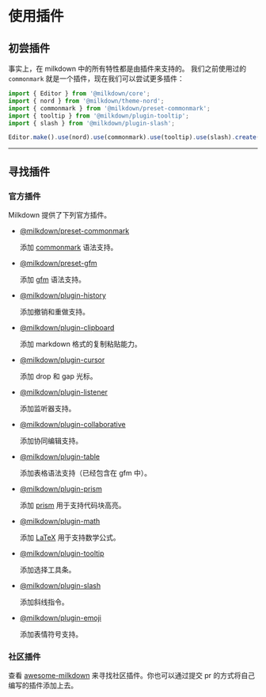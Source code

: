 # 使用插件

## 初尝插件

事实上，在 milkdown 中的所有特性都是由插件来支持的。
我们之前使用过的 `commonmark` 就是一个插件，现在我们可以尝试更多插件：

```typescript
import { Editor } from '@milkdown/core';
import { nord } from '@milkdown/theme-nord';
import { commonmark } from '@milkdown/preset-commonmark';
import { tooltip } from '@milkdown/plugin-tooltip';
import { slash } from '@milkdown/plugin-slash';

Editor.make().use(nord).use(commonmark).use(tooltip).use(slash).create();
```

---

## 寻找插件

### 官方插件

Milkdown 提供了下列官方插件。

-   [@milkdown/preset-commonmark](https://www.npmjs.com/package/@milkdown/preset-commonmark)

    添加 [commonmark](https://commonmark.org/) 语法支持。

-   [@milkdown/preset-gfm](https://www.npmjs.com/package/@milkdown/preset-gfm)

    添加 [gfm](https://github.github.com/gfm/) 语法支持。

-   [@milkdown/plugin-history](https://www.npmjs.com/package/@milkdown/plugin-history)

    添加撤销和重做支持。

-   [@milkdown/plugin-clipboard](https://www.npmjs.com/package/@milkdown/plugin-clipboard)

    添加 markdown 格式的复制粘贴能力。

-   [@milkdown/plugin-cursor](https://www.npmjs.com/package/@milkdown/plugin-cursor)

    添加 drop 和 gap 光标。

-   [@milkdown/plugin-listener](https://www.npmjs.com/package/@milkdown/plugin-listener)

    添加监听器支持。

-   [@milkdown/plugin-collaborative](https://www.npmjs.com/package/@milkdown/plugin-collaborative)

    添加协同编辑支持。

-   [@milkdown/plugin-table](https://www.npmjs.com/package/@milkdown/plugin-table)

    添加表格语法支持（已经包含在 gfm 中）。

-   [@milkdown/plugin-prism](https://www.npmjs.com/package/@milkdown/plugin-prism)

    添加 [prism](https://prismjs.com/) 用于支持代码块高亮。

-   [@milkdown/plugin-math](https://www.npmjs.com/package/@milkdown/plugin-math)

    添加 [LaTeX](https://en.wikipedia.org/wiki/LaTeX) 用于支持数学公式。

-   [@milkdown/plugin-tooltip](https://www.npmjs.com/package/@milkdown/plugin-tooltip)

    添加选择工具条。

-   [@milkdown/plugin-slash](https://www.npmjs.com/package/@milkdown/plugin-slash)

    添加斜线指令。

-   [@milkdown/plugin-emoji](https://www.npmjs.com/package/@milkdown/plugin-emoji)

    添加表情符号支持。

### 社区插件

查看 [awesome-milkdown](https://github.com/Saul-Mirone/awesome-milkdown) 来寻找社区插件。你也可以通过提交 pr 的方式将自己编写的插件添加上去。
